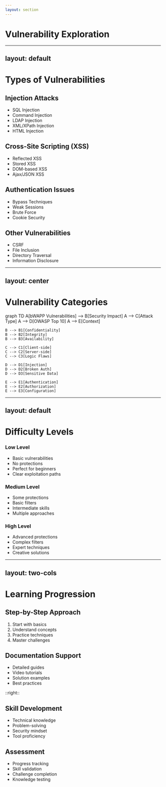 ```yaml
---
layout: section
---
```


# Vulnerability Exploration

---
layout: default
---

# Types of Vulnerabilities

<div class="grid grid-cols-2 gap-4">
<div v-click>

## Injection Attacks
- SQL Injection
- Command Injection
- LDAP Injection
- XML/XPath Injection
- HTML Injection

</div>
<div v-click>

## Cross-Site Scripting (XSS)
- Reflected XSS
- Stored XSS
- DOM-based XSS
- Ajax/JSON XSS

</div>
<div v-click>

## Authentication Issues
- Bypass Techniques
- Weak Sessions
- Brute Force
- Cookie Security

</div>
<div v-click>

## Other Vulnerabilities
- CSRF
- File Inclusion
- Directory Traversal
- Information Disclosure

</div>
</div>

---
layout: center
---

# Vulnerability Categories

<div class="mermaid">
graph TD
    A[bWAPP Vulnerabilities] --> B[Security Impact]
    A --> C[Attack Type]
    A --> D[OWASP Top 10]
    A --> E[Context]
    
    B --> B1[Confidentiality]
    B --> B2[Integrity]
    B --> B3[Availability]
    
    C --> C1[Client-side]
    C --> C2[Server-side]
    C --> C3[Logic Flaws]
    
    D --> D1[Injection]
    D --> D2[Broken Auth]
    D --> D3[Sensitive Data]
    
    E --> E1[Authentication]
    E --> E2[Authorization]
    E --> E3[Configuration]
</div>

---
layout: default
---

# Difficulty Levels

<div class="grid grid-cols-3 gap-4">
<div v-click class="border p-4 rounded bg-green-100">
  <h3 class="text-lg font-bold text-green-800">Low Level</h3>
  <ul>
    <li>Basic vulnerabilities</li>
    <li>No protections</li>
    <li>Perfect for beginners</li>
    <li>Clear exploitation paths</li>
  </ul>
</div>

<div v-click class="border p-4 rounded bg-yellow-100">
  <h3 class="text-lg font-bold text-yellow-800">Medium Level</h3>
  <ul>
    <li>Some protections</li>
    <li>Basic filters</li>
    <li>Intermediate skills</li>
    <li>Multiple approaches</li>
  </ul>
</div>

<div v-click class="border p-4 rounded bg-red-100">
  <h3 class="text-lg font-bold text-red-800">High Level</h3>
  <ul>
    <li>Advanced protections</li>
    <li>Complex filters</li>
    <li>Expert techniques</li>
    <li>Creative solutions</li>
  </ul>
</div>
</div>

---
layout: two-cols
---

# Learning Progression

<v-clicks>

## Step-by-Step Approach
1. Start with basics
2. Understand concepts
3. Practice techniques
4. Master challenges

## Documentation Support
- Detailed guides
- Video tutorials
- Solution examples
- Best practices

</v-clicks>

::right::

<v-clicks>

## Skill Development
- Technical knowledge
- Problem-solving
- Security mindset
- Tool proficiency

## Assessment
- Progress tracking
- Skill validation
- Challenge completion
- Knowledge testing

</v-clicks>